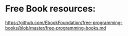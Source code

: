 

# Free Book resources:
  https://github.com/EbookFoundation/free-programming-books/blob/master/free-programming-books.md
  

